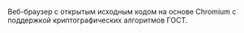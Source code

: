 Веб-браузер с открытым исходным кодом на основе Chromium
с поддержкой криптографических алгоритмов ГОСТ.